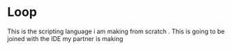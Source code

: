 # Loop
This is the  scripting language i am making from scratch . This is going to be joined with the IDE my partner is making
